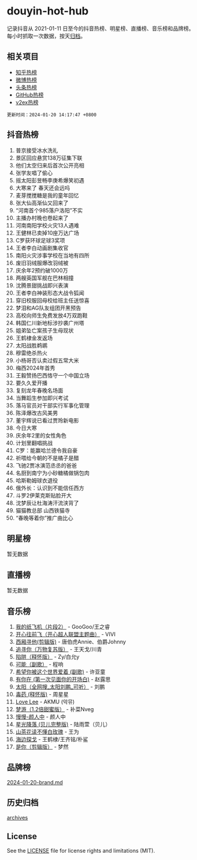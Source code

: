 # douyin-hot-hub

记录抖音从 2021-01-11 日至今的抖音热榜、明星榜、直播榜、音乐榜和品牌榜。每小时抓取一次数据，按天[归档](archives)。

## 相关项目

- [知乎热榜](https://github.com/lonnyzhang423/zhihu-hot-hub)
- [微博热榜](https://github.com/lonnyzhang423/weibo-hot-hub)
- [头条热榜](https://github.com/lonnyzhang423/toutiao-hot-hub)
- [GitHub热榜](https://github.com/lonnyzhang423/github-hot-hub)
- [v2ex热榜](https://github.com/lonnyzhang423/v2ex-hot-hub)


`更新时间：2024-01-20 14:17:47 +0800`

## 抖音热榜

1. 普京接受冰水洗礼
1. 景区回应悬赏138万征集下联
1. 他们太空归来后首次公开亮相
1. 张学友唱了偷心
1. 摇太阳彭昱畅李庚希爆笑初遇
1. 大寒来了 春天还会远吗
1. 麦芽搅搅糖是我的童年回忆
1. 张大仙高渐仙又回来了
1. “河南首个985落户洛阳”不实
1. 主播办村晚也卷起来了
1. 河南南阳学校火灾13人遇难
1. 王健林已卖掉10座万达广场
1. C罗获环球足球3奖项
1. 王者李白动画剧集收官
1. 南阳火灾涉事学校在当地有四所
1. 废旧羽绒服爆改羽绒被
1. 庆余年2预约破1000万
1. 两艘英国军舰在巴林相撞
1. 沈腾景甜挑战即兴表演
1. 王者李白神装形态大战令狐闻
1. 穿旧校服回母校给班主任送惊喜
1. 梦泪和AG队友组团开黑预告
1. 高校向师生免费发放4万双跑鞋
1. 韩国仁川新地标涉抄袭广州塔
1. 姐弟坠亡案孩子生母现状
1. 王鹤棣金发返场
1. 太阳战胜鹈鹕
1. 穆雷绝杀热火
1. 小杨哥否认卖过假五常大米
1. 梅西2024年首秀
1. 王毅赞扬巴西恪守一个中国立场
1. 要久久爱开播
1. 复刻龙年春晚名场面
1. 当舞蹈生参加即兴考试
1. 落马官员对干部实行军事化管理
1. 陈泽爆改古风美男
1. 董宇辉说已看过贾玲新电影
1. 今日大寒
1. 庆余年2里的女性角色
1. 计划里翻唱挑战
1. C罗：能赢哈兰德令我自豪
1. 祈喂给今朝的不是橘子是醋
1. 飞驰2贾冰演范丞丞的爸爸
1. 名厨到南宁为小砂糖橘做锅包肉
1. 哈斯勒姆球衣退役
1. 俄外长：认识到不能信任西方
1. 斗罗2伊莱克斯贴脸开大
1. 沈梦辰让杜海涛汗流浃背了
1. 猫猫教总部 山西铁猫寺
1. “春晚等着你”推广曲比心

## 明星榜

暂无数据

## 直播榜

暂无数据

## 音乐榜

1. [我的纸飞机（片段2）](https://sf86-cdn-tos.douyinstatic.com/obj/tos-cn-ve-2774/oM2ZrKcg2CD5AeRB2gkeXOFB1IxAGJdZPazYHf) - GooGoo/王之睿
1. [开心往前飞（开心超人联盟主题曲）](https://sf3-cdn-tos.douyinstatic.com/obj/tos-cn-ve-2774/9d8fb7c82cf1421fb93a9fe925275e0a) - VIVI
1. [西厢寻他(剪辑版)](https://sf3-cdn-tos.douyinstatic.com/obj/tos-cn-ve-2774/oUsAVfAQKlRNxEv5qxvIB8o5qmIWUcXbzJKJhw) - 唐伯虎Annie、伯爵Johnny
1. [追寻你（万物复苏版）](https://sf3-cdn-tos.douyinstatic.com/obj/tos-cn-ve-2774/oYeAZJsbjIDit9APmBg8u6uDUQnHmoCf3gbo74) - 王天戈/川青
1. [陷阱（释怀版）](https://sf86-cdn-tos.douyinstatic.com/obj/tos-cn-ve-2774/oE8C21LeZrzKLDFfQYgMzx4GAIHageG5IzayY7) - Zy/白允y
1. [可能（副歌）](https://sf86-cdn-tos.douyinstatic.com/obj/tos-cn-ve-2774/cde1731888894259b333569393c2fb51) - 程响
1. [希望你被这个世界爱着 (副歌)](https://sf86-cdn-tos.douyinstatic.com/obj/tos-cn-ve-2774/oUHCmWQfZlE3QQBKBeD8rCFLpJzPgCpImhsxMt) - 许亚童
1. [有你在 (第一次见面你的开场白)](https://sf86-cdn-tos.douyinstatic.com/obj/tos-cn-ve-2774/oAthrQ3ClJBfI57uBoFEgNDYtNCZ0TSYQQfxQ0) - 赵露思
1. [太阳（全网搜_太阳刘鹏_可听）](https://sf86-cdn-tos.douyinstatic.com/obj/tos-cn-ve-2774/ogWbyIQnlBFImVbeDocRdCIYtBHlbJXgfZMvgz) - 刘鹏
1. [毒药 (释怀版)](https://sf3-cdn-tos.douyinstatic.com/obj/tos-cn-ve-2774/oYILMEAzspdZBIzy4frJNB8ZHPHWAhiwowd4Ad) - 周星星
1. [Love Lee](https://sf86-cdn-tos.douyinstatic.com/obj/tos-cn-ve-2774/o05GbkJGbCBTdDnMtB0fwOYgkeZp23vrWQDQBS) - AKMU (악뮤)
1. [梦游（1.2倍甜蜜版）](https://sf86-cdn-tos.douyinstatic.com/obj/tos-cn-ve-2774/o4gyAUm8hwufoEABmwVIiQtHsFuGzAEEWtNMzo) - 补菜Nveg
1. [慢慢-颜人中](https://sf86-cdn-tos.douyinstatic.com/obj/tos-cn-ve-2774/ocjHNfBXdBxQNC8ZGAeoLMFTUgtBg8bkExunDC) - 颜人中
1. [星光降落 (贝儿完整版)](https://sf86-cdn-tos.douyinstatic.com/obj/tos-cn-ve-2774/okwB9hAwyAtsFFkFBzAX1hOOfQuIoMNs0W2Mwr) - 陆雨萱（贝儿）
1. [山茶花读不懂白玫瑰](https://sf86-cdn-tos.douyinstatic.com/obj/tos-cn-ve-2774/osfn8B7DktrRHEPJgPCfDbw7QDQEkwC16BxZg9) - 王为
1. [海边探戈](https://sf86-cdn-tos.douyinstatic.com/obj/tos-cn-ve-2774/os9gE0VQCGqt6VQkZDyBBYvfSDY0QFe3vVmubn) - 王鹤棣/王齐铭/朴鲨
1. [是你（剪辑版）](https://sf86-cdn-tos.douyinstatic.com/obj/tos-cn-ve-2774/46019dae783c4c969944217fe1cfafc4) - 梦然

## 品牌榜

[2024-01-20-brand.md](archives/2024-01-20-brand.md)

## 历史归档

[archives](archives)

## License

See the [LICENSE](LICENSE) file for license rights and limitations (MIT).

